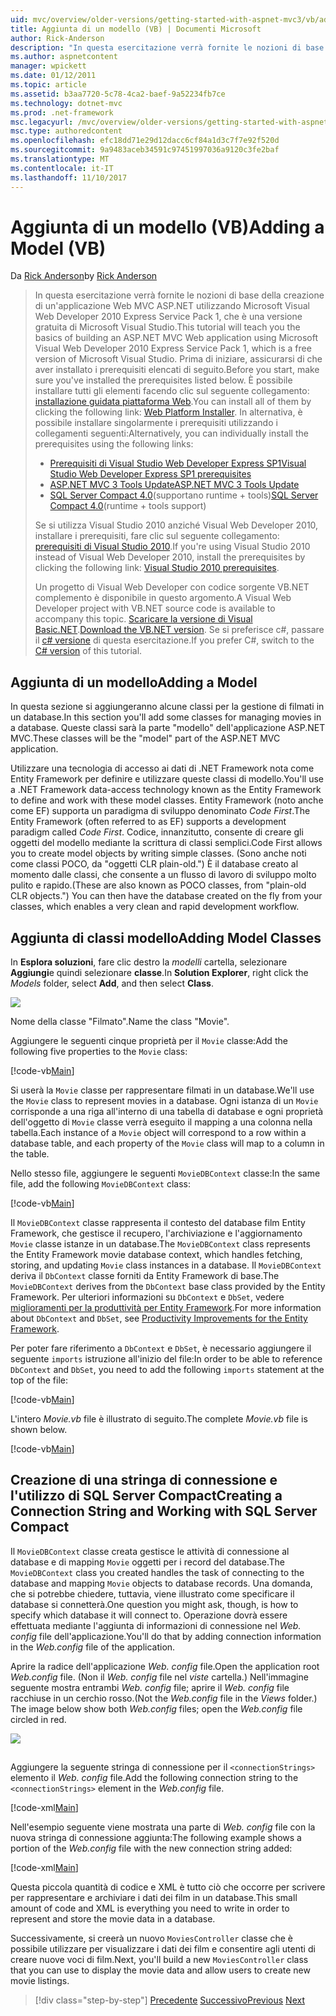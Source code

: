 ```yaml
---
uid: mvc/overview/older-versions/getting-started-with-aspnet-mvc3/vb/adding-a-model
title: Aggiunta di un modello (VB) | Documenti Microsoft
author: Rick-Anderson
description: "In questa esercitazione verrà fornite le nozioni di base della creazione di un'applicazione Web MVC ASP.NET utilizzando Microsoft Visual Web Developer 2010 Express Service Pack 1, ovvero..."
ms.author: aspnetcontent
manager: wpickett
ms.date: 01/12/2011
ms.topic: article
ms.assetid: b3aa7720-5c78-4ca2-baef-9a52234fb7ce
ms.technology: dotnet-mvc
ms.prod: .net-framework
msc.legacyurl: /mvc/overview/older-versions/getting-started-with-aspnet-mvc3/vb/adding-a-model
msc.type: authoredcontent
ms.openlocfilehash: efc18dd71e29d12dacc6cf84a1d3c7f7e92f520d
ms.sourcegitcommit: 9a9483aceb34591c97451997036a9120c3fe2baf
ms.translationtype: MT
ms.contentlocale: it-IT
ms.lasthandoff: 11/10/2017
---
```

<a name="adding-a-model-vb"></a><span data-ttu-id="49d4d-103">Aggiunta di un modello (VB)</span><span class="sxs-lookup"><span data-stu-id="49d4d-103">Adding a Model (VB)</span></span>
====================
<span data-ttu-id="49d4d-104">Da [Rick Anderson](https://github.com/Rick-Anderson)</span><span class="sxs-lookup"><span data-stu-id="49d4d-104">by [Rick Anderson](https://github.com/Rick-Anderson)</span></span>

> <span data-ttu-id="49d4d-105">In questa esercitazione verrà fornite le nozioni di base della creazione di un'applicazione Web MVC ASP.NET utilizzando Microsoft Visual Web Developer 2010 Express Service Pack 1, che è una versione gratuita di Microsoft Visual Studio.</span><span class="sxs-lookup"><span data-stu-id="49d4d-105">This tutorial will teach you the basics of building an ASP.NET MVC Web application using Microsoft Visual Web Developer 2010 Express Service Pack 1, which is a free version of Microsoft Visual Studio.</span></span> <span data-ttu-id="49d4d-106">Prima di iniziare, assicurarsi di che aver installato i prerequisiti elencati di seguito.</span><span class="sxs-lookup"><span data-stu-id="49d4d-106">Before you start, make sure you've installed the prerequisites listed below.</span></span> <span data-ttu-id="49d4d-107">È possibile installare tutti gli elementi facendo clic sul seguente collegamento: [installazione guidata piattaforma Web](https://www.microsoft.com/web/gallery/install.aspx?appid=VWD2010SP1Pack).</span><span class="sxs-lookup"><span data-stu-id="49d4d-107">You can install all of them by clicking the following link: [Web Platform Installer](https://www.microsoft.com/web/gallery/install.aspx?appid=VWD2010SP1Pack).</span></span> <span data-ttu-id="49d4d-108">In alternativa, è possibile installare singolarmente i prerequisiti utilizzando i collegamenti seguenti:</span><span class="sxs-lookup"><span data-stu-id="49d4d-108">Alternatively, you can individually install the prerequisites using the following links:</span></span>
> 
> - [<span data-ttu-id="49d4d-109">Prerequisiti di Visual Studio Web Developer Express SP1</span><span class="sxs-lookup"><span data-stu-id="49d4d-109">Visual Studio Web Developer Express SP1 prerequisites</span></span>](https://www.microsoft.com/web/gallery/install.aspx?appid=VWD2010SP1Pack)
> - [<span data-ttu-id="49d4d-110">ASP.NET MVC 3 Tools Update</span><span class="sxs-lookup"><span data-stu-id="49d4d-110">ASP.NET MVC 3 Tools Update</span></span>](https://www.microsoft.com/web/gallery/install.aspx?appsxml=&amp;appid=MVC3)
> - <span data-ttu-id="49d4d-111">[SQL Server Compact 4.0](https://www.microsoft.com/web/gallery/install.aspx?appid=SQLCE;SQLCEVSTools_4_0)(supportano runtime + tools)</span><span class="sxs-lookup"><span data-stu-id="49d4d-111">[SQL Server Compact 4.0](https://www.microsoft.com/web/gallery/install.aspx?appid=SQLCE;SQLCEVSTools_4_0)(runtime + tools support)</span></span>
> 
> <span data-ttu-id="49d4d-112">Se si utilizza Visual Studio 2010 anziché Visual Web Developer 2010, installare i prerequisiti, fare clic sul seguente collegamento: [prerequisiti di Visual Studio 2010](https://www.microsoft.com/web/gallery/install.aspx?appsxml=&amp;appid=VS2010SP1Pack).</span><span class="sxs-lookup"><span data-stu-id="49d4d-112">If you're using Visual Studio 2010 instead of Visual Web Developer 2010, install the prerequisites by clicking the following link: [Visual Studio 2010 prerequisites](https://www.microsoft.com/web/gallery/install.aspx?appsxml=&amp;appid=VS2010SP1Pack).</span></span>
> 
> <span data-ttu-id="49d4d-113">Un progetto di Visual Web Developer con codice sorgente VB.NET complemento è disponibile in questo argomento.</span><span class="sxs-lookup"><span data-stu-id="49d4d-113">A Visual Web Developer project with VB.NET source code is available to accompany this topic.</span></span> <span data-ttu-id="49d4d-114">[Scaricare la versione di Visual Basic.NET](https://code.msdn.microsoft.com/Introduction-to-MVC-3-10d1b098).</span><span class="sxs-lookup"><span data-stu-id="49d4d-114">[Download the VB.NET version](https://code.msdn.microsoft.com/Introduction-to-MVC-3-10d1b098).</span></span> <span data-ttu-id="49d4d-115">Se si preferisce c#, passare il [c# versione](../cs/adding-a-model.md) di questa esercitazione.</span><span class="sxs-lookup"><span data-stu-id="49d4d-115">If you prefer C#, switch to the [C# version](../cs/adding-a-model.md) of this tutorial.</span></span>


## <a name="adding-a-model"></a><span data-ttu-id="49d4d-116">Aggiunta di un modello</span><span class="sxs-lookup"><span data-stu-id="49d4d-116">Adding a Model</span></span>

<span data-ttu-id="49d4d-117">In questa sezione si aggiungeranno alcune classi per la gestione di filmati in un database.</span><span class="sxs-lookup"><span data-stu-id="49d4d-117">In this section you'll add some classes for managing movies in a database.</span></span> <span data-ttu-id="49d4d-118">Queste classi sarà la parte "modello" dell'applicazione ASP.NET MVC.</span><span class="sxs-lookup"><span data-stu-id="49d4d-118">These classes will be the "model" part of the ASP.NET MVC application.</span></span>

<span data-ttu-id="49d4d-119">Utilizzare una tecnologia di accesso ai dati di .NET Framework nota come Entity Framework per definire e utilizzare queste classi di modello.</span><span class="sxs-lookup"><span data-stu-id="49d4d-119">You'll use a .NET Framework data-access technology known as the Entity Framework to define and work with these model classes.</span></span> <span data-ttu-id="49d4d-120">Entity Framework (noto anche come EF) supporta un paradigma di sviluppo denominato *Code First*.</span><span class="sxs-lookup"><span data-stu-id="49d4d-120">The Entity Framework (often referred to as EF) supports a development paradigm called *Code First*.</span></span> <span data-ttu-id="49d4d-121">Codice, innanzitutto, consente di creare gli oggetti del modello mediante la scrittura di classi semplici.</span><span class="sxs-lookup"><span data-stu-id="49d4d-121">Code First allows you to create model objects by writing simple classes.</span></span> <span data-ttu-id="49d4d-122">(Sono anche noti come classi POCO, da "oggetti CLR plain-old.") È il database creato al momento dalle classi, che consente a un flusso di lavoro di sviluppo molto pulito e rapido.</span><span class="sxs-lookup"><span data-stu-id="49d4d-122">(These are also known as POCO classes, from "plain-old CLR objects.") You can then have the database created on the fly from your classes, which enables a very clean and rapid development workflow.</span></span>

## <a name="adding-model-classes"></a><span data-ttu-id="49d4d-123">Aggiunta di classi modello</span><span class="sxs-lookup"><span data-stu-id="49d4d-123">Adding Model Classes</span></span>

<span data-ttu-id="49d4d-124">In **Esplora soluzioni**, fare clic destro la *modelli* cartella, selezionare **Aggiungi**e quindi selezionare **classe**.</span><span class="sxs-lookup"><span data-stu-id="49d4d-124">In **Solution Explorer**, right click the *Models* folder, select **Add**, and then select **Class**.</span></span>

![](adding-a-model/_static/image1.png)

<span data-ttu-id="49d4d-125">Nome della classe "Filmato".</span><span class="sxs-lookup"><span data-stu-id="49d4d-125">Name the class "Movie".</span></span>

<span data-ttu-id="49d4d-126">Aggiungere le seguenti cinque proprietà per il `Movie` classe:</span><span class="sxs-lookup"><span data-stu-id="49d4d-126">Add the following five properties to the `Movie` class:</span></span>

[!code-vb[Main](adding-a-model/samples/sample1.vb)]

<span data-ttu-id="49d4d-127">Si userà la `Movie` classe per rappresentare filmati in un database.</span><span class="sxs-lookup"><span data-stu-id="49d4d-127">We'll use the `Movie` class to represent movies in a database.</span></span> <span data-ttu-id="49d4d-128">Ogni istanza di un `Movie` corrisponde a una riga all'interno di una tabella di database e ogni proprietà dell'oggetto di `Movie` classe verrà eseguito il mapping a una colonna nella tabella.</span><span class="sxs-lookup"><span data-stu-id="49d4d-128">Each instance of a `Movie` object will correspond to a row within a database table, and each property of the `Movie` class will map to a column in the table.</span></span>

<span data-ttu-id="49d4d-129">Nello stesso file, aggiungere le seguenti `MovieDBContext` classe:</span><span class="sxs-lookup"><span data-stu-id="49d4d-129">In the same file, add the following `MovieDBContext` class:</span></span>

[!code-vb[Main](adding-a-model/samples/sample2.vb)]

<span data-ttu-id="49d4d-130">Il `MovieDBContext` classe rappresenta il contesto del database film Entity Framework, che gestisce il recupero, l'archiviazione e l'aggiornamento `Movie` classe istanze in un database.</span><span class="sxs-lookup"><span data-stu-id="49d4d-130">The `MovieDBContext` class represents the Entity Framework movie database context, which handles fetching, storing, and updating `Movie` class instances in a database.</span></span> <span data-ttu-id="49d4d-131">Il `MovieDBContext` deriva il `DbContext` classe forniti da Entity Framework di base.</span><span class="sxs-lookup"><span data-stu-id="49d4d-131">The `MovieDBContext` derives from the `DbContext` base class provided by the Entity Framework.</span></span> <span data-ttu-id="49d4d-132">Per ulteriori informazioni su `DbContext` e `DbSet`, vedere [miglioramenti per la produttività per Entity Framework](https://blogs.msdn.com/b/efdesign/archive/2010/06/21/productivity-improvements-for-the-entity-framework.aspx?wa=wsignin1.0).</span><span class="sxs-lookup"><span data-stu-id="49d4d-132">For more information about `DbContext` and `DbSet`, see [Productivity Improvements for the Entity Framework](https://blogs.msdn.com/b/efdesign/archive/2010/06/21/productivity-improvements-for-the-entity-framework.aspx?wa=wsignin1.0).</span></span>

<span data-ttu-id="49d4d-133">Per poter fare riferimento a `DbContext` e `DbSet`, è necessario aggiungere il seguente `imports` istruzione all'inizio del file:</span><span class="sxs-lookup"><span data-stu-id="49d4d-133">In order to be able to reference `DbContext` and `DbSet`, you need to add the following `imports` statement at the top of the file:</span></span>

[!code-vb[Main](adding-a-model/samples/sample3.vb)]

<span data-ttu-id="49d4d-134">L'intero *Movie.vb* file è illustrato di seguito.</span><span class="sxs-lookup"><span data-stu-id="49d4d-134">The complete *Movie.vb* file is shown below.</span></span>

[!code-vb[Main](adding-a-model/samples/sample4.vb)]

## <a name="creating-a-connection-string-and-working-with-sql-server-compact"></a><span data-ttu-id="49d4d-135">Creazione di una stringa di connessione e l'utilizzo di SQL Server Compact</span><span class="sxs-lookup"><span data-stu-id="49d4d-135">Creating a Connection String and Working with SQL Server Compact</span></span>

<span data-ttu-id="49d4d-136">Il `MovieDBContext` classe creata gestisce le attività di connessione al database e di mapping `Movie` oggetti per i record del database.</span><span class="sxs-lookup"><span data-stu-id="49d4d-136">The `MovieDBContext` class you created handles the task of connecting to the database and mapping `Movie` objects to database records.</span></span> <span data-ttu-id="49d4d-137">Una domanda, che si potrebbe chiedere, tuttavia, viene illustrato come specificare il database si connetterà.</span><span class="sxs-lookup"><span data-stu-id="49d4d-137">One question you might ask, though, is how to specify which database it will connect to.</span></span> <span data-ttu-id="49d4d-138">Operazione dovrà essere effettuata mediante l'aggiunta di informazioni di connessione nel *Web. config* file dell'applicazione.</span><span class="sxs-lookup"><span data-stu-id="49d4d-138">You'll do that by adding connection information in the *Web.config* file of the application.</span></span>

<span data-ttu-id="49d4d-139">Aprire la radice dell'applicazione *Web. config* file.</span><span class="sxs-lookup"><span data-stu-id="49d4d-139">Open the application root *Web.config* file.</span></span> <span data-ttu-id="49d4d-140">(Non il *Web. config* file nel *viste* cartella.) Nell'immagine seguente mostra entrambi *Web. config* file; aprire il *Web. config* file racchiuse in un cerchio rosso.</span><span class="sxs-lookup"><span data-stu-id="49d4d-140">(Not the *Web.config* file in the *Views* folder.) The image below show both *Web.config* files; open the *Web.config* file circled in red.</span></span>

![](adding-a-model/_static/image2.png)

## 

<span data-ttu-id="49d4d-141">Aggiungere la seguente stringa di connessione per il `<connectionStrings>` elemento il *Web. config* file.</span><span class="sxs-lookup"><span data-stu-id="49d4d-141">Add the following connection string to the `<connectionStrings>` element in the *Web.config* file.</span></span>

[!code-xml[Main](adding-a-model/samples/sample5.xml)]

<span data-ttu-id="49d4d-142">Nell'esempio seguente viene mostrata una parte di *Web. config* file con la nuova stringa di connessione aggiunta:</span><span class="sxs-lookup"><span data-stu-id="49d4d-142">The following example shows a portion of the *Web.config* file with the new connection string added:</span></span>

[!code-xml[Main](adding-a-model/samples/sample6.xml)]

<span data-ttu-id="49d4d-143">Questa piccola quantità di codice e XML è tutto ciò che occorre per scrivere per rappresentare e archiviare i dati dei film in un database.</span><span class="sxs-lookup"><span data-stu-id="49d4d-143">This small amount of code and XML is everything you need to write in order to represent and store the movie data in a database.</span></span>

<span data-ttu-id="49d4d-144">Successivamente, si creerà un nuovo `MoviesController` classe che è possibile utilizzare per visualizzare i dati dei film e consentire agli utenti di creare nuove voci di film.</span><span class="sxs-lookup"><span data-stu-id="49d4d-144">Next, you'll build a new `MoviesController` class that you can use to display the movie data and allow users to create new movie listings.</span></span>

>[!div class="step-by-step"]
<span data-ttu-id="49d4d-145">[Precedente](adding-a-view.md)
[Successivo](accessing-your-models-data-from-a-controller.md)</span><span class="sxs-lookup"><span data-stu-id="49d4d-145">[Previous](adding-a-view.md)
[Next](accessing-your-models-data-from-a-controller.md)</span></span>
